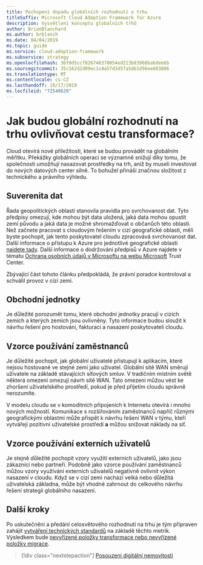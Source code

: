 ```yaml
---
title: Pochopení dopadu globálních rozhodnutí o trhu
titleSuffix: Microsoft Cloud Adoption Framework for Azure
description: Vysvětlení konceptu globálních trhů
author: BrianBlanchard
ms.author: brblanch
ms.date: 04/04/2019
ms.topic: guide
ms.service: cloud-adoption-framework
ms.subservice: strategy
ms.openlocfilehash: 36f0d5ccf826746370054ed213b83968babdee6b
ms.sourcegitcommit: 35c162d2d09ec1c4a57d3d57a5db1d56ee883806
ms.translationtype: MT
ms.contentlocale: cs-CZ
ms.lasthandoff: 10/17/2019
ms.locfileid: "72548620"
---
```

<!-- markdownlint-disable MD026 -->

# <a name="how-will-global-market-decisions-affect-the-transformation-journey"></a>Jak budou globální rozhodnutí na trhu ovlivňovat cestu transformace?

Cloud otevírá nové příležitosti, které se budou provádět na globálním měřítku. Překážky globálních operací se významně snižují díky tomu, že společnosti umožňují nasazovat prostředky na trh, aniž by museli investovat do nových datových center silně. To bohužel přináší značnou složitost z technického a právního výhledu.

## <a name="data-sovereignty"></a>Suverenita dat

Řada geopolitických oblastí stanovila pravidla pro svrchovanost dat. Tyto předpisy omezují, kde mohou být data uložená, jaká data mohou opustit zemi původu a jaká data je možné shromažďovat o občanůch této oblasti. Než začnete pracovat s cloudovým řešením v cizí geografické oblasti, měli byste pochopit, jak tento poskytovatel cloudu zpracovává svrchovanost dat. Další informace o přístupu k Azure pro jednotlivé geografické oblasti [najdete tady](https://azure.microsoft.com/global-infrastructure/geographies). Další informace o dodržování předpisů v Azure najdete v tématu [Ochrana osobních údajů v Microsoftu na webu Microsoft](https://www.microsoft.com/trustcenter/privacy) Trust Center.

Zbývající část tohoto článku předpokládá, že právní poradce kontroloval a schválil provoz v cizí zemi.

## <a name="business-units"></a>Obchodní jednotky

Je důležité porozumět tomu, které obchodní jednotky pracují v cizích zemích a kterých zemích jsou ovlivněny. Tyto informace budou sloužit k návrhu řešení pro hostování, fakturaci a nasazení poskytovateli cloudu.

## <a name="employee-usage-patterns"></a>Vzorce používání zaměstnanců

Je důležité pochopit, jak globální uživatelé přistupují k aplikacím, které nejsou hostované ve stejné zemi jako uživatel. Globální sítě WAN směrují uživatele na základě stávajících síťových smluv. V tradičním místním světě některá omezení omezují návrh sítě WAN. Tato omezení můžou vést ke zhoršení uživatelského prostředí, pokud je před přijetím cloudu správně nerozumíte.

V modelu cloudu se v komoditních připojeních k Internetu otevírá i mnoho nových možností. Komunikace s rozšiřováním zaměstnanců napříč různými geografickými oblastmi může přispět k návrhu řešení WAN v týmu, kteří vytvářejí pozitivní uživatelské prostředí **a** můžou snižovat náklady na síť.

## <a name="external-user-usage-patterns"></a>Vzorce používání externích uživatelů

Je stejně důležité pochopit vzory využití externích uživatelů, jako jsou zákazníci nebo partneři. Podobně jako vzorce používání zaměstnanců můžou vzory využívání externích uživatelů negativně ovlivnit výkon nasazení v cloudu. Když se v cizí zemi nachází velká nebo důležitá uživatelská základna, může být vhodné zahrnout do celkového návrhu řešení strategii globálního nasazení.

## <a name="next-steps"></a>Další kroky

Po uskutečnění a předání celosvětového rozhodnutí na trhu je tým připraven zahájit [vytváření technických standardů](../digital-estate/index.md) na základě těchto metrik.
Výsledkem bude [nevyřízené položky transformace nebo nevyřízené položky migrace](..//migrate/migration-considerations/prerequisites/technical-complexity.md).

> [!div class="nextstepaction"]
> [Posouzení digitální nemovitosti](../digital-estate/index.md)
